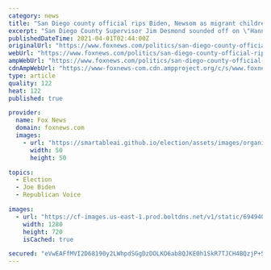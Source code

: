 ```yaml
---
category: news
title: "San Diego county official rips Biden, Newsom as migrant children prioritized over Calif. students"
excerpt: "San Diego County Supervisor Jim Desmond sounded off on \"Hannity\" Wednesday, after the Biden administration sent hundreds of Central American migrant children to be housed and formally educated by local teachers at the San Diego Convention Center,"
publishedDateTime: 2021-04-01T02:44:00Z
originalUrl: "https://www.foxnews.com/politics/san-diego-county-official-rips-biden-newsom-as-migrant-children-prioritized-over-calif-students"
webUrl: "https://www.foxnews.com/politics/san-diego-county-official-rips-biden-newsom-as-migrant-children-prioritized-over-calif-students"
ampWebUrl: "https://www.foxnews.com/politics/san-diego-county-official-rips-biden-newsom-as-migrant-children-prioritized-over-calif-students.amp"
cdnAmpWebUrl: "https://www-foxnews-com.cdn.ampproject.org/c/s/www.foxnews.com/politics/san-diego-county-official-rips-biden-newsom-as-migrant-children-prioritized-over-calif-students.amp"
type: article
quality: 122
heat: 122
published: true

provider:
  name: Fox News
  domain: foxnews.com
  images:
    - url: "https://smartableai.github.io/election/assets/images/organizations/foxnews.com-50x50.jpg"
      width: 50
      height: 50

topics:
  - Election
  - Joe Biden
  - Republican Voice

images:
  - url: "https://cf-images.us-east-1.prod.boltdns.net/v1/static/694940094001/e162a72f-61f2-4cb6-a307-213bc8dc6f7d/9e440e21-ca35-453e-8c97-44ed1006db4d/1280x720/match/image.jpg"
    width: 1280
    height: 720
    isCached: true

secured: "eVwEAFfMVI2D68190y2LWhpdSGgDzDOLKO6ab8QJKE0h1SkR7TJCH4BQzjP+5DbxbvexRbS4x0ojeh6VF5DVpexaEle1xBT15L0lTAcbwZYwx8uQ3KwzFzcKqxC7zfs1/07uNG6ZWY7YSJr0ZrFnkQ7lqwU1AJAWJYoS/SX0m1TmFExex9NhekJb3Z398pSp1YNkf0vGq/WZAD0rAgrvAj1UrHOOgpjbgukcebx8klB0knaGITp27h+apUKBZ9mu1secCkoSLW+Jh7+Yngj655ZypAofsKwwKpyI7mPj4n8v/xZkars9yPn0JzdwvQRTuJX4uE8UOM7wCVtrI/+PygaLUr32v0+nXmRr94qU0+c=;RBJroiYJP8IS5bEtZC2PXw=="
---
```


